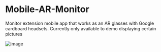 # Mobile-AR-Monitor
Monitor extension mobile app that works as an AR glasses with Google cardboard headsets. Currently only available to demo displaying certain pictures


![image](https://user-images.githubusercontent.com/60163603/187091824-d01ea8ed-4dad-437a-b658-58033e628b28.png)
